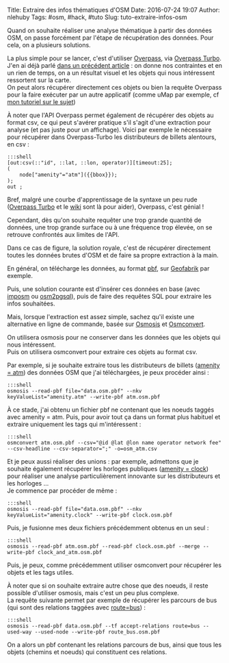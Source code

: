 Title: Extraire des infos thématiques d'OSM
Date: 2016-07-24 19:07
Author: nlehuby
Tags: #osm, #hack, #tuto
Slug: tuto-extraire-infos-osm


Quand on souhaite réaliser une analyse thématique à partir des données OSM, on passe forcément par l'étape de récupération des données.
Pour cela, on a plusieurs solutions.

La plus simple pour se lancer, c'est d'utiliser [Overpass](http://wiki.openstreetmap.org/wiki/Overpass_API), via [Overpass Turbo](http://overpass-turbo.eu/).<br>
J'en ai déjà parlé [dans un précédent article]({filename}initialement_publié_sur_drupalgardens/tuto-faire-une-carte-dynamique.md) : on donne nos contraintes et en un rien de temps, on a un résultat visuel et les objets qui nous intéressent ressortent sur la carte.<br>
On peut alors récupérer directement ces objets ou bien la requête Overpass pour la faire exécuter par un autre applicatif (comme uMap par exemple, cf [mon tutoriel sur le sujet]({filename}initialement_publié_sur_drupalgardens/tuto-faire-une-carte-dynamique.md))

À noter que l'API Overpass permet également de récupérer des objets au format csv, ce qui peut s'avérer pratique s'il s'agit d'une extraction pour analyse (et pas juste pour un affichage). Voici par exemple le nécessaire pour récupérer dans Overpass-Turbo les distributeurs de billets alentours, en csv :

    :::shell
    [out:csv(::"id", ::lat, ::lon, operator)][timeout:25];
    (
        node["amenity"="atm"]({{bbox}});
    );
    out ;

Bref, malgré une courbe d'apprentissage de la syntaxe un peu rude ([Overpass Turbo](http://overpass-turbo.eu/) et le [wiki](http://wiki.openstreetmap.org/wiki/Overpass_API/Overpass_QL) sont là pour aider), Overpass, c'est génial !

Cependant, dès qu'on souhaite requêter une trop grande quantité de données, une trop grande surface ou à une fréquence trop élevée, on se retrouve confrontés aux limites de l'API.

Dans ce cas de figure, la solution royale, c'est de récupérer directement toutes les données brutes d'OSM et de faire sa propre extraction à la main.

En général, on télécharge les données, au format [pbf](http://wiki.openstreetmap.org/wiki/PBF_Format), sur [Geofabrik](http://download.geofabrik.de/europe/france.html) par exemple.

Puis, une solution courante est d'insérer ces données en base (avec [imposm](https://imposm.org/) ou [osm2pgsql](http://wiki.openstreetmap.org/wiki/Osm2pgsql)), puis de faire des requêtes SQL pour extraire les infos souhaitées.

Mais, lorsque l'extraction est assez simple, sachez qu'il existe une alternative en ligne de commande, basée sur [Osmosis](http://wiki.openstreetmap.org/wiki/FR:Osmosis) et [Osmconvert](http://wiki.openstreetmap.org/wiki/Osmconvert).

On utilisera osmosis pour ne conserver dans les données que les objets qui nous intéressent.<br>
Puis on utilisera osmconvert pour extraire ces objets au format csv.

Par exemple, si je souhaite extraire tous les distributeurs de billets ([amenity = atm](http://wiki.openstreetmap.org/wiki/FR:Tag:amenity%3Datm)) des données OSM que j'ai téléchargées, je peux procéder ainsi :

    :::shell
    osmosis --read-pbf file="data.osm.pbf" --nkv keyValueList="amenity.atm" --write-pbf atm.osm.pbf

À ce stade, j'ai obtenu un fichier pbf ne contenant que les noeuds taggés avec amenity = atm. Puis, pour avoir tout ça dans un format plus habituel et extraire uniquement les tags qui m'intéressent :

    :::shell
    osmconvert atm.osm.pbf --csv="@id @lat @lon name operator network fee" --csv-headline --csv-separator=";" -o=osm_atm.csv

Et je peux aussi réaliser des unions : par exemple, admettons que je souhaite également récupérer les horloges publiques ([amenity = clock](http://wiki.openstreetmap.org/wiki/Tag:amenity%3Dclock)) pour réaliser une analyse particulièrement innovante sur les distributeurs et les horloges ... <br>
Je commence par procéder de même :

    :::shell
    osmosis --read-pbf file="data.osm.pbf" --nkv keyValueList="amenity.clock" --write-pbf clock.osm.pbf

Puis, je fusionne mes deux fichiers précédemment obtenus en un seul :

    :::shell
    osmosis --read-pbf atm.osm.pbf --read-pbf clock.osm.pbf --merge --write-pbf clock_and_atm.osm.pbf

Puis, je peux, comme précédemment utiliser osmconvert pour récupérer les objets et les tags utiles.


À noter que si on souhaite extraire autre chose que des noeuds, il reste possible d'utiliser osmosis, mais c'est un peu plus complexe.<br>
La requête suivante permet par exemple de récupérer les parcours de bus (qui sont des relations taggées avec [route=bus](http://wiki.openstreetmap.org/wiki/Tag:route%3Dbus)) :

    :::shell
    osmosis --read-pbf data.osm.pbf --tf accept-relations route=bus --used-way --used-node --write-pbf route_bus.osm.pbf

On a alors un pbf contenant les relations parcours de bus, ainsi que tous les objets (chemins et noeuds) qui constituent ces relations.
